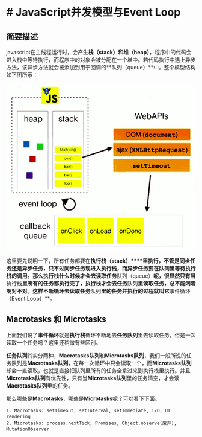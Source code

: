 # # JavaScript并发模型与Event Loop

## 简要描述

javascript在主线程运行时，会产生**栈（stack）**和**堆（heap）**，程序中的代码会进入栈中等待执行，而程序中的对象会被分配在一个堆中。若代码执行中遇上异步方法，该异步方法就会被添加到用于回调的**队列（queue）**中。整个模型结构如下图所示：

![](模型结构.png)

这里要先说明一下，所有任务都要在**执行栈（stack）****里执行，不管是同步任务还是异步任务，只不过同步任务现进入执行栈，而异步任务要在队列里等待执行栈的调用。那么执行栈什么时候才会去读取任务**队列（queue）**呢，很显然只有当**执行栈**里所有的任务都执行完了，执行栈才会去任务**队列**里读取任务，总不能闲着啊对不对。这样不断循环去读取任务**队列**里的任务并执行的过程就叫它**事件循环（Event Loop）**。

## Macrotasks 和 Microtasks

上面我们说了**事件循环**就是**执行栈**循环不断地去**任务队列**里去读取任务，但是一次读取一个任务吗？这里还稍微有些区别。

**任务队列**其实分两种，**Macrotasks队列**和**Microtasks队列**，我们一般所说的任务队列是**Macrotasks队列**，在每一次循环中只会读取一个，而**Microtasks队列**却会一直读取，也就是直接把队列里所有的任务全拿过来到执行栈里执行。并且**Microtasks队列**有优先性，只有当**Microtasks队列**里的任务清空，才会读**Macrotasks队列**里的任务。

那么哪些是**Macrotasks**，哪些是**Microtasks**呢？可以看下下面。

```
1. Macrotasks: setTimeout, setInterval, setImmediate, I/O, UI rendering
2. Microtasks: process.nextTick, Promises, Object.observe(废弃), MutationObserver
```





